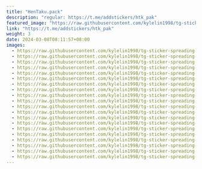 ```yaml
---
title: "HenTaku.pack"
description: "regular: https://t.me/addstickers/htk_pak"
featured_image: "https://raw.githubusercontent.com/kylelin1998/tg-sticker-spreading-worldwide-images/main/img/324cc505-f12f-43a7-b860-6be0f7bd490b.jpg"
link: "https://t.me/addstickers/htk_pak"
weight: 3
date: 2024-03-08T08:11:57+08:00
images:
  - https://raw.githubusercontent.com/kylelin1998/tg-sticker-spreading-worldwide-images/main/img/324cc505-f12f-43a7-b860-6be0f7bd490b.jpg
  - https://raw.githubusercontent.com/kylelin1998/tg-sticker-spreading-worldwide-images/main/img/cbec2e91-0b84-44ab-8f25-862c4ddef0fe.jpg
  - https://raw.githubusercontent.com/kylelin1998/tg-sticker-spreading-worldwide-images/main/img/a3533d2a-8fbe-4177-94eb-1772901fb95d.jpg
  - https://raw.githubusercontent.com/kylelin1998/tg-sticker-spreading-worldwide-images/main/img/74b9f2f9-0576-413d-a036-11bcc87989aa.jpg
  - https://raw.githubusercontent.com/kylelin1998/tg-sticker-spreading-worldwide-images/main/img/796c4b04-6a49-428b-8480-579bc807151b.jpg
  - https://raw.githubusercontent.com/kylelin1998/tg-sticker-spreading-worldwide-images/main/img/72618b1a-9b0c-4099-905b-96b5e620d58c.jpg
  - https://raw.githubusercontent.com/kylelin1998/tg-sticker-spreading-worldwide-images/main/img/db12a534-8068-4536-b1d0-574007b07168.jpg
  - https://raw.githubusercontent.com/kylelin1998/tg-sticker-spreading-worldwide-images/main/img/77796728-2877-4251-a1e0-216203152c05.jpg
  - https://raw.githubusercontent.com/kylelin1998/tg-sticker-spreading-worldwide-images/main/img/da39a4ee-d11f-447a-a74b-426b1b0fecb5.jpg
  - https://raw.githubusercontent.com/kylelin1998/tg-sticker-spreading-worldwide-images/main/img/6e54e04c-4c75-4a19-985f-fb960f2fe3c2.jpg
  - https://raw.githubusercontent.com/kylelin1998/tg-sticker-spreading-worldwide-images/main/img/171cce5c-7b3d-4ac1-a972-8137875a1a4e.jpg
  - https://raw.githubusercontent.com/kylelin1998/tg-sticker-spreading-worldwide-images/main/img/84d52e62-4f8d-435b-a2f9-34f74369059d.jpg
  - https://raw.githubusercontent.com/kylelin1998/tg-sticker-spreading-worldwide-images/main/img/f8baee92-8f8f-4578-8de9-a275181db853.jpg
  - https://raw.githubusercontent.com/kylelin1998/tg-sticker-spreading-worldwide-images/main/img/49163046-57f4-41ab-b198-2d4a6cdeaaec.jpg
  - https://raw.githubusercontent.com/kylelin1998/tg-sticker-spreading-worldwide-images/main/img/b1be4c43-c0a2-40cd-a1ae-77087f186e0b.jpg
  - https://raw.githubusercontent.com/kylelin1998/tg-sticker-spreading-worldwide-images/main/img/aa9e006d-15a1-4e9f-ad61-fd5ba77c4f12.jpg
  - https://raw.githubusercontent.com/kylelin1998/tg-sticker-spreading-worldwide-images/main/img/5668c33f-6c01-4393-aee9-06783537e7d2.jpg
  - https://raw.githubusercontent.com/kylelin1998/tg-sticker-spreading-worldwide-images/main/img/c224b9de-d375-465d-9d48-ae78b6d7f9ff.jpg
  - https://raw.githubusercontent.com/kylelin1998/tg-sticker-spreading-worldwide-images/main/img/c420b4a0-dc22-47a7-abab-4083ed9bdbec.jpg
  - https://raw.githubusercontent.com/kylelin1998/tg-sticker-spreading-worldwide-images/main/img/74847973-f693-4f52-975d-189f3c0f5742.jpg
---
```

